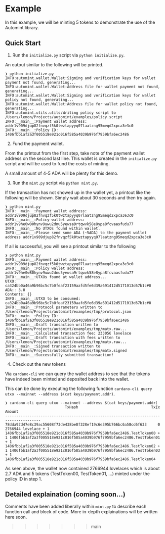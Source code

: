 # Example

In this example, we will be minting 5 tokens to demonstrate the use of
the Automint library.

## Quick Start

1. Run the `initialize.py` script via `python initialize.py`.

An output similar to the following will be printed.

```
❯ python initialize.py
INFO:automint.wallet.Wallet:Signing and verification keys for wallet payment not found, generating...
INFO:automint.wallet.Wallet:Address file for wallet payment not found, generating...
INFO:automint.wallet.Wallet:Signing and verification keys for wallet policy not found, generating...
INFO:automint.wallet.Wallet:Address file for wallet policy not found, generating...
INFO:automint.utils.utils:Writing policy script to /Users/lemon/Projects/automint/examples/policy.script
INFO:__main__:Payment wallet address: addr1v909djup82fnvqzf5k0twztapyyq07laatzng95meqd2xpca3e3c0
INFO:__main__:Policy ID: 1406fbb1af2a3f005518e921c016f585a4039b976f7959bfa6ec2486
```

2. Fund the payment wallet.

From the printout from the first step, take note of the payment wallet
address on the second last line. This wallet is created in the
`initialize.py` script and will be used to fund the costs of minting.

A small amount of 4-5 ADA will be plenty for this demo.

3. Run the `mint.py` script via `python mint.py`.

If the transaction has not showed up in the wallet yet, a printout
like the following will be shown. Simply wait about 30 seconds and
then try again.

```
❯ python mint.py
INFO:__main__:Payment wallet address: addr1v909djup82fnvqzf5k0twztapyyq07laatzng95meqd2xpca3e3c0
INFO:__main__:Policy wallet address: addr1v9he0w80hynv9uwu2dnu5yewsa9rtqwvk58e8ypa8fcvaasfudu77
INFO:__main__:No UTXOs found within wallet.
INFO:__main__:Please send some ADA (~5ADA) to the payment wallet address addr1v909djup82fnvqzf5k0twztapyyq07laatzng95meqd2xpca3e3c0
```

If all is successful, you will see a printout similar to the following


```
❯ python mint.py
INFO:__main__:Payment wallet address: addr1v909djup82fnvqzf5k0twztapyyq07laatzng95meqd2xpca3e3c0
INFO:__main__:Policy wallet address: addr1v9he0w80hynv9uwu2dnu5yewsa9rtqwvk58e8ypa8fcvaasfudu77
INFO:__main__:UTXOs found at wallet address...
UTXO: ca324bb0a46a9b96bc5c7b0feaf23159aafd5fe6d39a691412d5171013d67b1c#0
ADA:: 3.0
Contents: {}
INFO:__main__:UTXO to be consumed: ca324bb0a46a9b96bc5c7b0feaf23159aafd5fe6d39a691412d5171013d67b1c#0
INFO:__main__:Protocol parameters written to /Users/lemon/Projects/automint/examples/tmp/protocol.json
INFO:__main__:Policy ID: 1406fbb1af2a3f005518e921c016f585a4039b976f7959bfa6ec2486
INFO:__main__:Draft transaction written to /Users/lemon/Projects/automint/examples/tmp/matx.raw...
INFO:__main__:Calculated transaction fee: 233056 lovelace
INFO:__main__:Draft transaction with fees written to /Users/lemon/Projects/automint/examples/tmp/matx.raw...
INFO:__main__:Signed transaction written to /Users/lemon/Projects/automint/examples/tmp/matx.signed
INFO:__main__:Successfully submitted transaction!
```

4. Check out the new tokens

Via `cardano-cli` we can query the wallet address to see that the
tokens have indeed been minted and deposited back into the wallet.

This can be done by executing the following function `cardano-cli
query utxo --mainnet --address $(cat keys/payment.addr)`.


```
❯ cardano-cli query utxo --mainnet --address $(cat keys/payment.addr)
                           TxHash                                 TxIx        Amount
--------------------------------------------------------------------------------------
78dda92d47e8c39ac55608f73de438be8f328ef19c6e395b766bc6a58cd6f633     0        2766944 lovelace + 1 1406fbb1af2a3f005518e921c016f585a4039b976f7959bfa6ec2486.TestToken00 + 1 1406fbb1af2a3f005518e921c016f585a4039b976f7959bfa6ec2486.TestToken01 + 1 1406fbb1af2a3f005518e921c016f585a4039b976f7959bfa6ec2486.TestToken02 + 1 1406fbb1af2a3f005518e921c016f585a4039b976f7959bfa6ec2486.TestToken03 + 1 1406fbb1af2a3f005518e921c016f585a4039b976f7959bfa6ec2486.TestToken04
```

As seen above, the wallet now contained 2766944 lovelaces which is
about 2.7 ADA and 5 tokens (TestToken00, TestToken01, ...) minted
under the policy ID in step 1.

## Detailed explaination (coming soon...)

Comments have been added liberally within `mint.py` to describe each
function call and block of code. More in-depth explainations will be
written here soon.
>>>>>>> main
